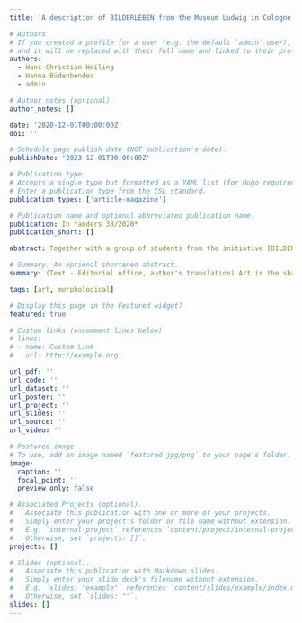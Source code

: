 ```yaml
---
title: 'A description of BILDERLEBEN from the Museum Ludwig in Cologne'

# Authors
# If you created a profile for a user (e.g. the default `admin` user), write the username (folder name) here
# and it will be replaced with their full name and linked to their profile.
authors:
  - Hans-Christian Heiling
  - Hanna Büdenbender
  - admin

# Author notes (optional)
author_notes: []

date: '2020-12-01T00:00:00Z'
doi: ''

# Schedule page publish date (NOT publication's date).
publishDate: '2023-12-01T00:00:00Z'

# Publication type.
# Accepts a single type but formatted as a YAML list (for Hugo requirements).
# Enter a publication type from the CSL standard.
publication_types: ['article-magazine']

# Publication name and optional abbreviated publication name.
publication: In *anders 38/2020*
publication_short: []

abstract: Together with a group of students from the initiative [BILDERLEBEN](https://bilderleben.net), Hans-Christian Heiling subjected Wassily Kandinsky's painting "White Line" (1920) to an art-psychological examination. The description took place on September 2, 2020 in front of the painting at [Museum Ludwig](https://www.museum-ludwig.de) in Cologne.

# Summary. An optional shortened abstract.
summary: (Text - Editorial office, author's translation) Art is the sharpened reflection of the struggle of life in a frame. Wilhelm Salber understood it as a transitional area that grows out of everyday life, makes its "hard" construction problems tangible through processes of action and in this way has an effect on the treatment of everyday life. Art does not take place in a "safe space" and cannot be described as "fantasy". Art is closer to the banal questions of life than the forms of its presentation often suggest. The texts published in this issue explore the central theme of "Hard As Art Can" from different perspectives.

tags: [art, morphological]

# Display this page in the Featured widget?
featured: true

# Custom links (uncomment lines below)
# links:
# - name: Custom Link
#   url: http://example.org

url_pdf: ''
url_code: ''
url_dataset: ''
url_poster: ''
url_project: ''
url_slides: ''
url_source: ''
url_video: ''

# Featured image
# To use, add an image named `featured.jpg/png` to your page's folder.
image:
  caption: ''
  focal_point: ''
  preview_only: false

# Associated Projects (optional).
#   Associate this publication with one or more of your projects.
#   Simply enter your project's folder or file name without extension.
#   E.g. `internal-project` references `content/project/internal-project/index.md`.
#   Otherwise, set `projects: []`.
projects: []

# Slides (optional).
#   Associate this publication with Markdown slides.
#   Simply enter your slide deck's filename without extension.
#   E.g. `slides: "example"` references `content/slides/example/index.md`.
#   Otherwise, set `slides: ""`.
slides: []
---
```

